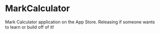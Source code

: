 MarkCalculator
==============

Mark Calculator application on the App Store. Releasing if someone wants to learn or build off of it!
